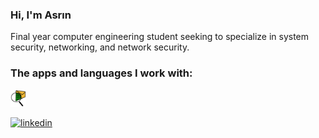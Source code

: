 ### Hi, I'm Asrın

Final year computer engineering student seeking to specialize in system security, networking, and network security.

### The apps and languages I work with:

<img src="https://github.com/asrinhaktan/asrinhaktan/blob/main/Cisco-Packet-Tracer.jpg" width="25">

[![linkedin](https://img.shields.io/badge/Linkedin-000000?style=for-the-badge&logo=Linkedin&logoColor=white)](https://www.linkedin.com/in/asrın-haktan-şahin-3a6b03195/)
